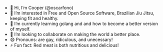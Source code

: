 - 👋 Hi, I’m Cooper (@oscarfono)
- 👀 I’m interested in Free and Open Source Software, Brazilian Jiu Jitsu, keeping fit and healthy.
- 🌱 I’m currently learning golang and and how to become a better version of myself.
- 💞️ I’m looking to collaborate on making the world a better place.
- 😄 Pronouns: are gay, ridiculous, and unecessary!
- ⚡ Fun fact: Red meat is both nutritious and delicious!

<!---
oscarfono/oscarfono is a ✨ special ✨ repository because its `README.md` (this file) appears on your GitHub profile.
You can click the Preview link to take a look at your changes.
--->
